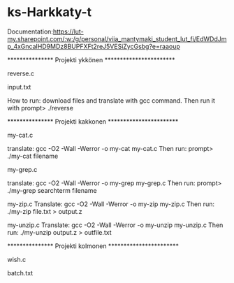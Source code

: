 # ks-Harkkaty-t

Documentation:https://lut-my.sharepoint.com/:w:/g/personal/viia_mantymaki_student_lut_fi/EdWDdJmp_4xGncaIHD9MDz8BUPFXFt2reJ5VESiZycGsbg?e=raaoup

*************** Projekti ykkönen ***********************

reverse.c

input.txt

How to run:
download files and translate with gcc command.
Then run it with prompt> ./reverse

*************** Projekti kakkonen ***********************

my-cat.c

translate: gcc -O2 -Wall -Werror -o my-cat my-cat.c Then run: prompt> ./my-cat filename


my-grep.c

translate: gcc -O2 -Wall -Werror -o my-grep my-grep.c Then run: prompt> ./my-grep searchterm filename


my-zip.c
Translate: gcc -O2 -Wall -Werror -o my-zip my-zip.c
Then run: ./my-zip file.txt > output.z

my-unzip.c
Translate: gcc -O2 -Wall -Werror -o my-unzip my-unzip.c
Then run: ./my-unzip output.z > outfile.txt

*************** Projekti kolmonen ***********************

wish.c


batch.txt

